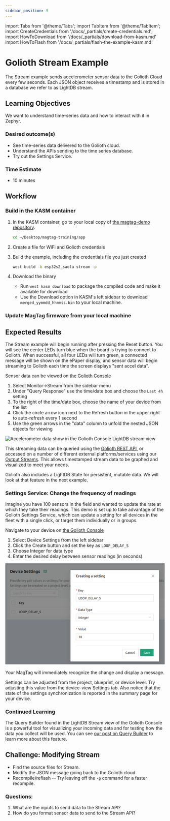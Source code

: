 ```yaml
---
sidebar_position: 5
---
```


import Tabs from '@theme/Tabs';
import TabItem from '@theme/TabItem';
import CreateCredentials from '/docs/\_partials/create-credentials.md';
import HowToDownload from '/docs/\_partials/download-from-kasm.md'
import HowToFlash from '/docs/\_partials/flash-the-example-kasm.md'

# Golioth Stream Example

The Stream example sends accelerometer sensor data to the Golioth Cloud every
few seconds. Each JSON object receives a timestamp and is stored in a database
we refer to as LightDB stream.

## Learning Objectives

We want to understand time-series data and how to interact with it in Zephyr. 

### Desired outcome(s)
* See time-series data delivered to the Golioth cloud.
* Understand the APIs sending to the time series database.
* Try out the Settings Service.

### Time Estimate

* 10 minutes 

## Workflow

### Build in the KASM container

1. In the KASM container, go to your local copy of [the magtag-demo
   repository](https://github.com/golioth/magtag-demo).

    ```bash
    cd ~/Desktop/magtag-training/app
    ```

2. Create a file for WiFi and Golioth credentials

  <CreateCredentials/>

3. Build the example, including the credentials file you just created

    ```bash
    west build -b esp32s2_saola stream -p
    ```

4. Download the binary

    * Run `west kasm download` to package the compiled code and make it
      available for download
    * Use the Download option in KASM's left sidebar to download
      `merged_yymmdd_hhmmss.bin` to your local machine.

  <HowToDownload/>

### Update MagTag firmware from your local machine

<HowToFlash/>

## Expected Results

The Stream example will begin running after pressing the Reset button. You will
see the center LEDs turn blue when the board is trying to connect to Golioth.
When successful, all four LEDs will turn green, a connected message will be
shown on the ePaper display, and sensor data will begin streaming to Golioth
each time the screen displays "sent accel data".

Sensor data can be viewed on [the Golioth Console](https://console.golioth.io/)

1. Select Monitor&rarr;Stream from the sidebar menu
2. Under "Query Response" use the time/date box and choose the `Last 4h` setting
3. To the right of the time/date box, choose the name of your device from the
   list
4. Click the circle arrow icon next to the Refresh button in the upper right to
   auto-refresh every 1 second
5. Use the green arrows in the "data" column to unfold the nested JSON objects
   for viewing

![Accelerometer data show in the Golioth Console LightDB stream view](../assets/golioth-stream-data.png)

This streaming data can be queried using the [Golioth REST
API](https://docs.golioth.io/reference/rest-api/overview), or accessed on a
number of different external platforms/services using our [Output
Streams](https://docs.golioth.io/cloud/output-streams). This allows timestamped
stream data to be graphed and visualized to meet your needs.

Golioth also includes a LightDB State for persistent, mutable data. We will look
at that feature in the next example.

### Settings Service: Change the frequency of readings

Imagine you have 100 sensors in the field and wanted to update the rate at which they take their readings. This demo is set up to take advantage of the Golioth Settings Service, which can update a setting for all devices in the fleet with a single click, or target them individually or in groups.

Navigate to your device on [the Golioth Console](https://console.golioth.io/)

1. Select Device Settings from the left sidebar
2. Click the Create button and set the key as `LOOP_DELAY_S`
3. Choose Integer for data type
4. Enter the desired delay between sensor readings (in seconds)

![Setting up the LightDB State endpoint](../assets/golioth-device-settings-service.png)

Your MagTag will immediately recognize the change and display a message.

Settings can be adjusted from the project, blueprint, or device level. Try
adjusting this value from the device-view Settings tab. Also notice that the state of the settings synchronization is reported in the summary page for your device.

### Continued Learning

The Query Builder found in the LightDB Stream view of the Golioth Console is a
powerful tool for visualizing your incoming data and for testing how the data
you collect will be used. You can see [our post on Query
Builder](https://blog.golioth.io/prototype-your-data-outputs-with-the-golioth-query-builder/)
to learn more about this feature.

## Challenge: Modifying Stream

* Find the source files for Stream. 
* Modify the JSON message going back to the Golioth cloud
* Recompile/reflash -- Try leaving off the `-p` command for a faster recompile.

### Questions:
1. What are the inputs to send data to the Stream API?
2. How do you format sensor data to send to the Stream API?
